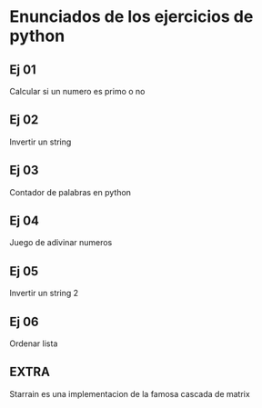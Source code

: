 # Enunciados de los ejercicios de python
## Ej 01
Calcular si un numero es primo o no

## Ej 02
Invertir un string

## Ej 03
Contador de palabras en python

## Ej 04
Juego de adivinar numeros

## Ej 05
Invertir un string 2

## Ej 06
Ordenar lista

## EXTRA
Starrain es una implementacion de la famosa cascada de matrix